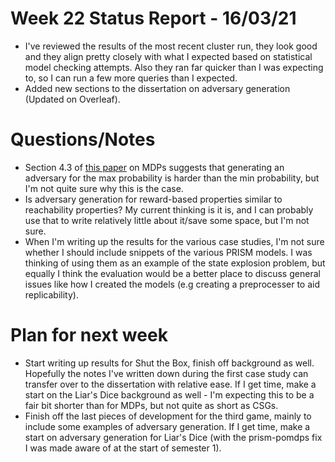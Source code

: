 # Week 22 Status Report - 16/03/21

* I've reviewed the results of the most recent cluster run, they look good and they align pretty closely with what I expected based on statistical model checking attempts. Also they ran far quicker than I was expecting to, so I can run a few more queries than I expected.
* Added new sections to the dissertation on adversary generation (Updated on Overleaf).

# Questions/Notes

* Section 4.3 of [this paper](http://www.prismmodelchecker.org/papers/sfm11.pdf) on MDPs suggests that generating an adversary for the max probability is harder than the min probability, but I'm not quite sure why this is the case.
* Is adversary generation for reward-based properties similar to reachability properties? My current thinking is it is, and I can probably use that to write relatively little about it/save some space, but I'm not sure.
* When I'm writing up the results for the various case studies, I'm not sure whether I should include snippets of the various PRISM models. I was thinking of using them as an example of the state explosion problem, but equally I think the evaluation would be a better place to discuss general issues like how I created the models (e.g creating a preprocesser to aid replicability). 

# Plan for next week

* Start writing up results for Shut the Box, finish off background as well. Hopefully the notes I've written down during the first case study can transfer over to the dissertation with relative ease. If I get time, make a start on the Liar's Dice background as well - I'm expecting this to be a fair bit shorter than for MDPs, but not quite as short as CSGs.
* Finish off the last pieces of development for the third game, mainly to include some examples of adversary generation. If I get time, make a start on adversary generation for Liar's Dice (with the prism-pomdps fix I was made aware of at the start of semester 1). 